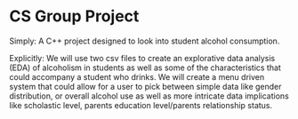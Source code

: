 # CS Group Project
Simply: A C++ project designed to look into student alcohol consumption.

Explicitly: We will use two csv files to create an explorative data analysis (EDA) of alcoholism in students as well as some of the characteristics that could accompany a student who drinks. We will create a menu driven system that could allow for a user to pick between simple data like gender distribution, or overall alcohol use as well as more intricate data implications like scholastic level, parents education level/parents relationship status. 
